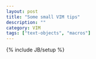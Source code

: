 ```yaml
---
layout: post
title: "Some small VIM tips"
description: ""
category: VIM
tags: ["text-objects", "macros"]
---
```

{% include JB/setup %}

